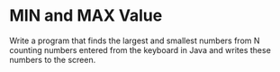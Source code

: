 # MIN and MAX Value

Write a program that finds the largest and smallest numbers from N counting numbers entered from the keyboard in Java and writes these numbers to the screen.